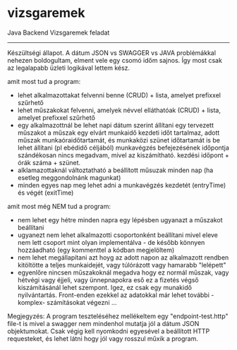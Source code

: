 # vizsgaremek
Java Backend Vizsgaremek feladat

---
Készültségi állapot.
A dátum JSON vs SWAGGER vs JAVA problémákkal nehezen boldogultam, elment vele egy csomó időm sajnos.
Így most csak az legalapabb üzleti logikával lettem kész.

amit most tud a program:
- lehet alkalmazottakat felvenni benne (CRUD) + lista, amelyet prefixxel szűrhető 
- lehet műszakokat felvenni, amelyek névvel elláthatóak (CRUD) + lista, amelyet prefixxel szűrhető
- egy alkalmazottnál be lehet napi dátum szerint állítani egy tervezett műszakot
  a műszak egy elvárt munkaidő kezdeti időt tartalmaz, 
  adott műszak munkaóraidőtartamát,
  és munkaközi szünet időtartamát is be lehet állítani (pl ebédidő céljából)
  munkavégzés befejezésének időpontja szándékosan nincs megadvam, mivel az kiszámítható.
  kezdési időpont + órák száma + szünet.
- alklamazottaknál változtatható a beállított műsuzak minden nap (ha esetleg meggondolnánk magunkat)
- minden egyes nap meg lehet adni a munkavégzés kezdetét (entryTime) és végét (exitTime)

amit most még NEM tud a program:
- nem lehet egy hétre minden napra egy lépésben ugyanazt a műszakot beállítani
- ugyanezt nem lehet alkalmazotti csoportonként beállítani mivel eleve nem lett csoport 
  mint olyan implementálva - de később könnyen hozzáadható (egy kommenttel a kódban megjelöltem)
- nem lehet megállapítani azt hoyg az adott napon az alkalmazott rendben kitöltötte a 
  teljes munkaidejét, vagy túlórázott vagy hamarabb "lelépett"
- egyenlőre nincsen műszakoknál megadva hogy ez normál műszak, vagy hétvégi vagy éjjeli, vagy ünnepnapokra eső
  ez a fizetés végső kiszámításánál lehet szempont. Igez, ez csak egy munakidő nyilvántartás. 
  Front-enden ezekkel az adatokkal már lehet további -komplex- számításokat végezni ... 


Megjegyzés:
A program teszteléséhez mellékeltem egy "endpoint-test.http" file-t is mivel a swagger 
nem mindenhol mutatja jól a dátum JSON objektumokat.
Csak végig kell nyomkodni egyesével a beállított HTTP requesteket, és lehet látni hogy jól 
vagy rosszul műxik a program.
